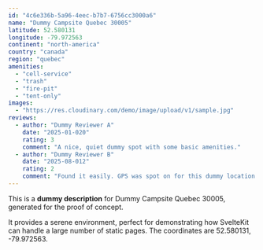 ```yaml
---
id: "4c6e336b-5a96-4eec-b7b7-6756cc3000a6"
name: "Dummy Campsite Quebec 30005"
latitude: 52.580131
longitude: -79.972563
continent: "north-america"
country: "canada"
region: "quebec"
amenities:
  - "cell-service"
  - "trash"
  - "fire-pit"
  - "tent-only"
images:
  - "https://res.cloudinary.com/demo/image/upload/v1/sample.jpg"
reviews:
  - author: "Dummy Reviewer A"
    date: "2025-01-020"
    rating: 3
    comment: "A nice, quiet dummy spot with some basic amenities."
  - author: "Dummy Reviewer B"
    date: "2025-08-012"
    rating: 2
    comment: "Found it easily. GPS was spot on for this dummy location."
---
```


This is a **dummy description** for Dummy Campsite Quebec 30005, generated for the proof of concept.

It provides a serene environment, perfect for demonstrating how SvelteKit can handle a large number of static pages. The coordinates are 52.580131, -79.972563.
